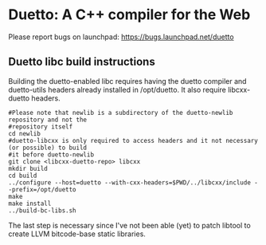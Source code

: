 Duetto: A C++ compiler for the Web
==================================

Please report bugs on launchpad:
https://bugs.launchpad.net/duetto

Duetto libc build instructions
------------------------------

Building the duetto-enabled libc requires having the duetto compiler
and duetto-utils headers already installed in /opt/duetto. It also require
libcxx-duetto headers.

```
#Please note that newlib is a subdirectory of the duetto-newlib repository and not the
#repository itself
cd newlib
#duetto-libcxx is only required to access headers and it not necessary (or possible) to build
#it before duetto-newlib
git clone <libcxx-duetto-repo> libcxx
mkdir build
cd build
../configure --host=duetto --with-cxx-headers=$PWD/../libcxx/include --prefix=/opt/duetto
make
make install
../build-bc-libs.sh
```

The last step is necessary since I've not been able (yet) to patch libtool to create
LLVM bitcode-base static libraries.
